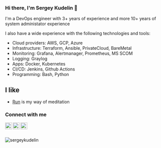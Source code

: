### Hi there, I'm Sergey Kudelin 👋

I'm a DevOps engineer with 3+ years of experience and more 10+ years of system administator experience 

I also have a wide experience with the following technologies and tools:
- Cloud providers: AWS, GCP, Azure
- Infrastructure: Terraform, Ansible, PrivateCloud, BareMetal
- Monitoring: Grafana, Alertmanager, Prometheus, MS SCOM
- Logging: Graylog
- Apps: Docker, Kubernetes
- CI/CD: Jenkins, Github Actions
- Programming: Bash, Python

## I like

- [Run](http://strava.com/athletes/40784552) is my way of meditation

### Connect with me

<a href="https://www.linkedin.com/in/sergey-kudelin-329575aa/">
  <img align="left" alt="My LinkedIN" width="22px" src="https://raw.githubusercontent.com/peterthehan/peterthehan/master/assets/linkedin.svg" />
</a>
<a href="https://medium.com/@sergey.kudelin">
  <img align="left" alt="My medium profile" width="22px" src="https://camo.githubusercontent.com/a583b5ce3b463c784cb87592b3da7b9b9d014d7a16adfff04b91cb1452ae4ca2/68747470733a2f2f6564656e742e6769746875622e696f2f537570657254696e7949636f6e732f696d616765732f7376672f6d656469756d2e737667" />
</a>
<a href="https://t.me/SergeyKudelin">
  <img align="left" alt="My telegram" width="22px" src="https://camo.githubusercontent.com/f4b401dd7cd9b7840fd31acafd49e151a80e4c9600bf219934461b96dd98e013/68747470733a2f2f6564656e742e6769746875622e696f2f537570657254696e7949636f6e732f696d616765732f7376672f74656c656772616d2e737667" />
</a>
<br><br>

<p>&nbsp;<img align="left" src="https://github-readme-stats.vercel.app/api?username=sergeykudelin&show_icons=true&hide_title=true" alt="sergeykudelin" /></p>
